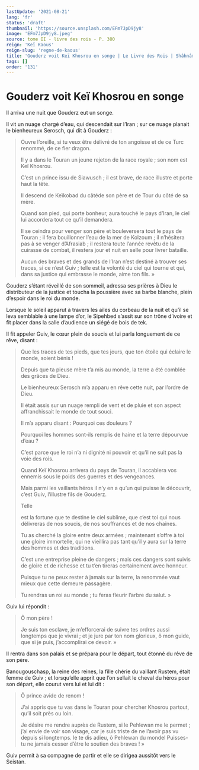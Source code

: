 ```yaml
---
lastUpdate: '2021-08-21'
lang: 'fr'
status: 'draft'
thumbnail: 'https://source.unsplash.com/EFm7JpD9jy8'
image: 'EFm7JpD9jy8.jpeg'
source: tome II - livre des rois - P. 380
reign: 'Keï Kaous'
reign-slug: 'regne-de-kaous'
title: 'Gouderz voit Keï Khosrou en songe | Le Livre des Rois | Shâhnâmeh'
tags: []
order: '131'
---
```


<!-- LTeX: language=fr -->

# Gouderz voit Keï Khosrou en songe

Il arriva une nuit que Gouderz eut un songe.

Il vit un nuage chargé d’eau, qui descendait sur l’Iran ; sur ce nuage planait le bienheureux Serosch, qui dit à Gouderz :

> Ouvre l’oreille, si tu veux être délivré de ton angoisse et de ce Turc renommé, de ce fier dragon.
>
> Il y a dans le Touran un jeune rejeton de la race royale ; son nom est Keï Khosrou.
>
> C’est un prince issu de Siawusch ; il est brave, de race illustre et porte haut la tête.
>
> Il descend de Keïkobad du câtéde son père et de Tour du côté de sa mère.
>
> Quand son pied, qui porte bonheur, aura touché le pays d’Iran, le ciel lui accordera tout ce qu’il demandera.
>
> Il se ceindra pour venger son père et bouleversera tout le pays de Touran ; il fera bouillonner l’eau de la mer de Kolzoum ; il n’hésitera pas à se venger d’Afrasiab ; il restera toute l’année revêtu de la cuirasse de combat, il restera jour et nuit en selle pour livrer bataille.
>
> Aucun des braves et des grands de l’Iran n’est destiné à trouver ses traces, si ce n’est Guiv ; telle est la volonté du ciel qui tourne et qui, dans sa justice qui embrasse le monde, aime ton fils. »

Gouderz s’étant réveillé de son sommeil, adressa ses prières à Dieu le distributeur de la justice et toucha la poussière avec sa barbe blanche, plein d’espoir dans le roi du monde.

Lorsque le soleil apparut à travers les ailes du corbeau de la nuit et qu’il se leva semblable à une lampe d’or, le Sipehbed s’assit sur son trône d’ivoire et fit placer dans la salle d’audience un siégé de bois de tek.

Il fit appeler Guiv, le cœur plein de soucis et lui parla longuement de ce rêve, disant :

> Que les traces de tes pieds, que tes jours, que ton étoile qui éclaire le monde, soient bénis !
>
> Depuis que ta pieuse mère t’a mis au monde, la terre a été comblée des grâces de Dieu.
>
> Le bienheureux Serosch m’a apparu en rêve cette nuit, par l’ordre de Dieu.
>
> Il était assis sur un nuage rempli de vent et de pluie et son aspect affranchissait le monde de tout souci.
>
> Il m’a apparu disant : Pourquoi ces douleurs ?
>
> Pourquoi les hommes sont-ils remplis de haine et la terre dépourvue d’eau ?
>
> C’est parce que le roi n’a ni dignité ni pouvoir et qu’il ne suit pas la voie des rois.
>
> Quand Keï Khosrou arrivera du pays de Touran, il accablera vos ennemis sous le poids des guerres et des vengeances.
>
> Mais parmi les vaillants héros il n’y en a qu’un qui puisse le découvrir, c’est Guiv, l’illustre fils de Gouderz.
>
> Telle
>
> est la fortune que te destine le ciel sublime, que c’est toi qui nous délivreras de nos soucis, de nos souffrances et de nos chaînes.
>
> Tu as cherché la gloire entre deux armées ; maintenant s’offre à toi une gloire immortelle, qui ne vieillira pas tant qu’il y aura sur la terre des hommes et des traditions.
>
> C’est une entreprise pleine de dangers ; mais ces dangers sont suivis de gloire et de richesse et tu t’en tireras certainement avec honneur.
>
> Puisque tu ne peux rester à jamais sur la terre, la renommée vaut mieux que cette demeure passagère.
>
> Tu rendras un roi au monde ; tu feras fleurir l’arbre du salut. »

Guiv lui répondit :

> Ô mon père !
>
> Je suis ton esclave, je m’efforcerai de suivre tes ordres aussi longtemps que je vivrai ; et je jure par ton nom glorieux, ô mon guide, que si je puis, j’accomplirai ce devoir. »

Il rentra dans son palais et se prépara pour le départ, tout étonné du rêve de son père.

Banougouschasp, la reine des reines, la fille chérie du vaillant Rustem, était femme de Guiv ; et lorsqu’elle apprit que l’on sellait le cheval du héros pour son départ, elle courut vers lui et lui dit :

> Ô prince avide de renom !
>
> J’ai appris que tu vas dans le Touran pour chercher Khosrou partout, qu’il soit près ou loin.
>
> Je désire me rendre auprès de Rustem, si le Pehlewan me le permet ; j’ai envie de voir son visage, car je suis triste de ne l’avoir pas vu depuis si longtemps. le te dis adieu, ô
Pehlewan du mondel Puisses-tu ne jamais cesser d’être le soutien des braves ! »

Guiv permit à sa compagne de partir et elle se dirigea aussitôt vers le Seistan.
